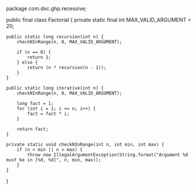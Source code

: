 package com.dxc.ghp.recessive;

public final class Factorial {
	private static final int MAX_VALID_ARGUMENT = 20;

	public static long recursion(int n) {
		checkNInRange(n, 0, MAX_VALID_ARGUMENT);
		
		if (n == 0) {
			return 1;
		} else {
			return (n * recursion(n - 1));
		}
	}

	public static long iterative(int n) {
		checkNInRange(n, 0, MAX_VALID_ARGUMENT);
		
		long fact = 1;
		for (int i = 1; i <= n; i++) {
			fact = fact * i;
		}

		return fact;
	}

	private static void checkNInRange(int n, int min, int max) {
		if (n < min || n > max) {
			throw new IllegalArgumentException(String.format("Argument %d must be in [%d, %d]", n, min, max));
		}
	}

}
